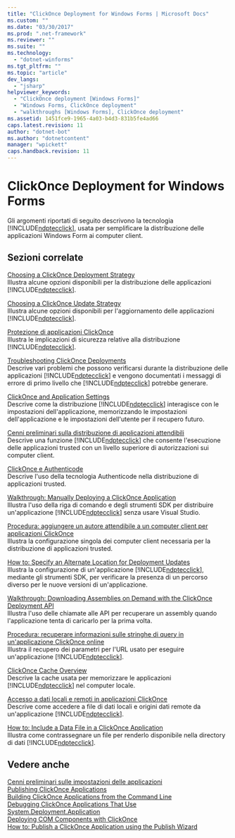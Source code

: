 ```yaml
---
title: "ClickOnce Deployment for Windows Forms | Microsoft Docs"
ms.custom: ""
ms.date: "03/30/2017"
ms.prod: ".net-framework"
ms.reviewer: ""
ms.suite: ""
ms.technology: 
  - "dotnet-winforms"
ms.tgt_pltfrm: ""
ms.topic: "article"
dev_langs: 
  - "jsharp"
helpviewer_keywords: 
  - "ClickOnce deployment [Windows Forms]"
  - "Windows Forms, ClickOnce deployment"
  - "walkthroughs [Windows Forms], ClickOnce deployment"
ms.assetid: 1451fce9-1965-4a03-b4d3-831b5fe4ad66
caps.latest.revision: 11
author: "dotnet-bot"
ms.author: "dotnetcontent"
manager: "wpickett"
caps.handback.revision: 11
---
```

# ClickOnce Deployment for Windows Forms
Gli argomenti riportati di seguito descrivono la tecnologia [!INCLUDE[ndptecclick](../../../includes/ndptecclick-md.md)], usata per semplificare la distribuzione delle applicazioni Windows Form ai computer client.  
  
## Sezioni correlate  
 [Choosing a ClickOnce Deployment Strategy](../Topic/Choosing%20a%20ClickOnce%20Deployment%20Strategy.md)  
 Illustra alcune opzioni disponibili per la distribuzione delle applicazioni [!INCLUDE[ndptecclick](../../../includes/ndptecclick-md.md)].  
  
 [Choosing a ClickOnce Update Strategy](../Topic/Choosing%20a%20ClickOnce%20Update%20Strategy.md)  
 Illustra alcune opzioni disponibili per l'aggiornamento delle applicazioni [!INCLUDE[ndptecclick](../../../includes/ndptecclick-md.md)].  
  
 [Protezione di applicazioni ClickOnce](../Topic/Securing%20ClickOnce%20Applications.md)  
 Illustra le implicazioni di sicurezza relative alla distribuzione [!INCLUDE[ndptecclick](../../../includes/ndptecclick-md.md)].  
  
 [Troubleshooting ClickOnce Deployments](../Topic/Troubleshooting%20ClickOnce%20Deployments.md)  
 Descrive  vari problemi che possono verificarsi durante la distribuzione delle applicazioni [!INCLUDE[ndptecclick](../../../includes/ndptecclick-md.md)] e vengono documentati i messaggi di errore di primo livello che [!INCLUDE[ndptecclick](../../../includes/ndptecclick-md.md)] potrebbe generare.  
  
 [ClickOnce and Application Settings](../Topic/ClickOnce%20and%20Application%20Settings.md)  
 Descrive come la distribuzione [!INCLUDE[ndptecclick](../../../includes/ndptecclick-md.md)] interagisce con le impostazioni dell'applicazione, memorizzando le impostazioni dell'applicazione e le impostazioni dell'utente per il recupero futuro.  
  
 [Cenni preliminari sulla distribuzione di applicazioni attendibili](../Topic/Trusted%20Application%20Deployment%20Overview.md)  
 Descrive una funzione [!INCLUDE[ndptecclick](../../../includes/ndptecclick-md.md)] che consente l'esecuzione delle applicazioni trusted con un livello superiore di autorizzazioni sui computer client.  
  
 [ClickOnce e Authenticode](../Topic/ClickOnce%20and%20Authenticode.md)  
 Descrive l'uso della tecnologia Authenticode nella distribuzione di applicazioni trusted.  
  
 [Walkthrough: Manually Deploying a ClickOnce Application](../Topic/Walkthrough:%20Manually%20Deploying%20a%20ClickOnce%20Application.md)  
 Illustra l'uso della riga di comando e degli strumenti SDK per distribuire un'applicazione [!INCLUDE[ndptecclick](../../../includes/ndptecclick-md.md)] senza usare Visual Studio.  
  
 [Procedura: aggiungere un autore attendibile a un computer client per applicazioni ClickOnce](../Topic/How%20to:%20Add%20a%20Trusted%20Publisher%20to%20a%20Client%20Computer%20for%20ClickOnce%20Applications.md)  
 Illustra la configurazione singola dei computer client necessaria per la distribuzione di applicazioni trusted.  
  
 [How to: Specify an Alternate Location for Deployment Updates](../Topic/How%20to:%20Specify%20an%20Alternate%20Location%20for%20Deployment%20Updates.md)  
 Illustra la configurazione di un'applicazione [!INCLUDE[ndptecclick](../../../includes/ndptecclick-md.md)], mediante gli strumenti SDK, per verificare la presenza di un percorso diverso per le nuove versioni di un'applicazione.  
  
 [Walkthrough: Downloading Assemblies on Demand with the ClickOnce Deployment API](../Topic/Walkthrough:%20Downloading%20Assemblies%20on%20Demand%20with%20the%20ClickOnce%20Deployment%20API.md)  
 Illustra l'uso delle chiamate alle API per recuperare un assembly quando l'applicazione tenta di caricarlo per la prima volta.  
  
 [Procedura: recuperare informazioni sulle stringhe di query in un'applicazione ClickOnce online](../Topic/How%20to:%20Retrieve%20Query%20String%20Information%20in%20an%20Online%20ClickOnce%20Application.md)  
 Illustra il recupero dei parametri per l'URL usato per eseguire un'applicazione [!INCLUDE[ndptecclick](../../../includes/ndptecclick-md.md)].  
  
 [ClickOnce Cache Overview](../Topic/ClickOnce%20Cache%20Overview.md)  
 Descrive la cache usata per memorizzare le applicazioni [!INCLUDE[ndptecclick](../../../includes/ndptecclick-md.md)] nel computer locale.  
  
 [Accesso a dati locali e remoti in applicazioni ClickOnce](../Topic/Accessing%20Local%20and%20Remote%20Data%20in%20ClickOnce%20Applications.md)  
 Descrive come accedere a file di dati locali e origini dati remote da un'applicazione [!INCLUDE[ndptecclick](../../../includes/ndptecclick-md.md)].  
  
 [How to: Include a Data File in a ClickOnce Application](../Topic/How%20to:%20Include%20a%20Data%20File%20in%20a%20ClickOnce%20Application.md)  
 Illustra come contrassegnare un file per renderlo disponibile nella directory di dati [!INCLUDE[ndptecclick](../../../includes/ndptecclick-md.md)].  
  
## Vedere anche  
 [Cenni preliminari sulle impostazioni delle applicazioni](../../../docs/framework/winforms/advanced/application-settings-overview.md)   
 [Publishing ClickOnce Applications](../Topic/Publishing%20ClickOnce%20Applications.md)   
 [Building ClickOnce Applications from the Command Line](../Topic/Building%20ClickOnce%20Applications%20from%20the%20Command%20Line.md)   
 [Debugging ClickOnce Applications That Use System.Deployment.Application](../Topic/Debugging%20ClickOnce%20Applications%20That%20Use%20System.Deployment.Application.md)   
 [Deploying COM Components with ClickOnce](../Topic/Deploying%20COM%20Components%20with%20ClickOnce.md)   
 [How to: Publish a ClickOnce Application using the Publish Wizard](../Topic/How%20to:%20Publish%20a%20ClickOnce%20Application%20using%20the%20Publish%20Wizard.md)